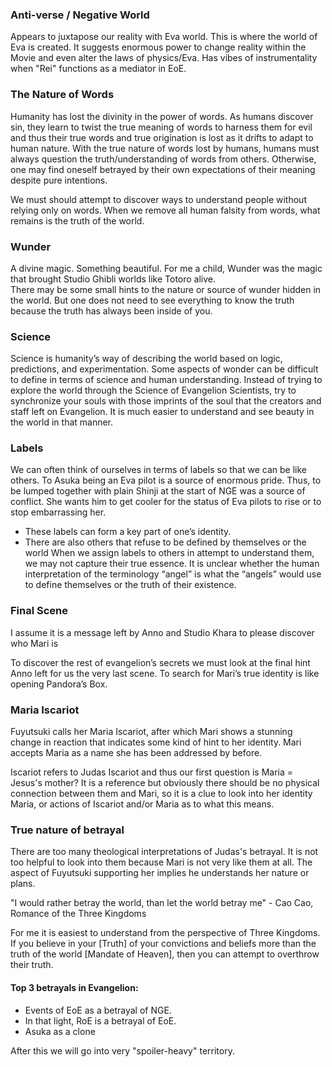 
### Anti-verse / Negative World
Appears to juxtapose our reality with Eva world.  This is where the world of Eva is created.  It suggests 
enormous power to change reality within the Movie and even alter the laws of physics/Eva.  Has vibes 
of instrumentality when "Rei" functions as a mediator in EoE.


### The Nature of Words
Humanity has lost the divinity in the power of words.  As humans discover sin, they learn to twist the 
true meaning of words to harness them for evil and thus their true words and true origination is lost 
as it drifts to adapt to human nature.  With the true nature of words lost by humans, humans must
always question the truth/understanding of words from others.  Otherwise, one may find oneself betrayed 
by their own expectations of their meaning despite pure intentions.

We must should attempt to discover ways to understand people without relying only on words.  When we remove all
human falsity from words, what remains is the truth of the world.


### Wunder
A divine magic.  Something beautiful.  For me a child, Wunder was the magic that brought Studio Ghibli 
worlds like Totoro alive.  
There may be some small hints to the nature or source of wunder hidden in the world.  But one does not 
need to see everything to know the truth because the truth has always been inside of you.


### Science
Science is humanity’s way of describing the world based on logic, predictions, and experimentation. 
 Some aspects of wonder can be difficult to define in terms of science and human understanding.  Instead 
of trying to explore the world through the Science of Evangelion Scientists, try to synchronize your 
souls with those imprints of the soul that the creators and staff left on Evangelion.  It is much easier 
to understand and see beauty in the world in that manner.


### Labels
We can often think of ourselves in terms of labels so that we can be like others.  To Asuka being an 
Eva pilot is a source of enormous pride.  Thus, to be lumped together with plain Shinji at the start 
of NGE was a source of conflict.  She wants him to get cooler for the status of Eva pilots to rise or 
to stop embarrassing her.
- These labels can form a key part of one’s identity.  
- There are also others that refuse to be defined by themselves or the world
When we assign labels to others in attempt to understand them, we may not capture their true essence. 
 It is unclear whether the human interpretation of the terminology “angel” is what the “angels” would 
use to define themselves or the truth of their existence.

### Final Scene
I assume it is a message left by Anno and Studio Khara to please discover who Mari is

To discover the rest of evangelion’s secrets we must look at the final hint Anno left for us the very 
last scene.  To search for Mari’s true identity is like opening Pandora’s Box. 

### Maria Iscariot
 Fuyutsuki calls her Maria Iscariot, after which Mari shows a stunning change in reaction that indicates
 some kind of hint to her identity.  Mari accepts Maria as a name she has been addressed by before.
 
 Iscariot refers to Judas Iscariot and thus our first question is Maria = Jesus's mother?
It is a reference but obviously there should be no physical connection between them and Mari, so
 it is a clue to look into her identity Maria, or actions of Iscariot and/or Maria as to what this means.
 
### True nature of betrayal
There are too many theological interpretations of Judas's betrayal.  It is not too helpful to look into them
because Mari is not very like them at all.  The aspect of Fuyutsuki supporting her implies he understands 
her nature or plans.

"I would rather betray the world, than let the world betray me"
        - Cao Cao, Romance of the Three Kingdoms

For me it is easiest to understand from the perspective of Three Kingdoms.  If you believe in your [Truth]
of your convictions and beliefs more than the truth of the world [Mandate of Heaven], then you can attempt 
to overthrow their truth.

#### Top 3 betrayals in Evangelion:
 * Events of EoE as a betrayal of NGE.
 * In that light, RoE is a betrayal of EoE.
 * Asuka as a clone
 
After this we will go into very "spoiler-heavy" territory. 